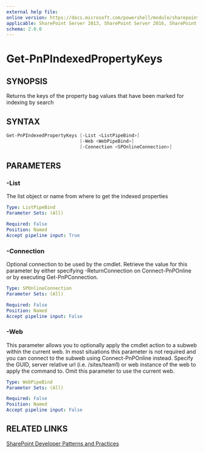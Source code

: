 ```yaml
---
external help file:
online version: https://docs.microsoft.com/powershell/module/sharepoint-pnp/get-pnpindexedpropertykeys
applicable: SharePoint Server 2013, SharePoint Server 2016, SharePoint Server 2019, SharePoint Online
schema: 2.0.0
---
```


# Get-PnPIndexedPropertyKeys

## SYNOPSIS
Returns the keys of the property bag values that have been marked for indexing by search

## SYNTAX 

```powershell
Get-PnPIndexedPropertyKeys [-List <ListPipeBind>]
                           [-Web <WebPipeBind>]
                           [-Connection <SPOnlineConnection>]
```

## PARAMETERS

### -List
The list object or name from where to get the indexed properties

```yaml
Type: ListPipeBind
Parameter Sets: (All)

Required: False
Position: Named
Accept pipeline input: True
```

### -Connection
Optional connection to be used by the cmdlet. Retrieve the value for this parameter by either specifying -ReturnConnection on Connect-PnPOnline or by executing Get-PnPConnection.

```yaml
Type: SPOnlineConnection
Parameter Sets: (All)

Required: False
Position: Named
Accept pipeline input: False
```

### -Web
This parameter allows you to optionally apply the cmdlet action to a subweb within the current web. In most situations this parameter is not required and you can connect to the subweb using Connect-PnPOnline instead. Specify the GUID, server relative url (i.e. /sites/team1) or web instance of the web to apply the command to. Omit this parameter to use the current web.

```yaml
Type: WebPipeBind
Parameter Sets: (All)

Required: False
Position: Named
Accept pipeline input: False
```

## RELATED LINKS

[SharePoint Developer Patterns and Practices](https://aka.ms/sppnp)